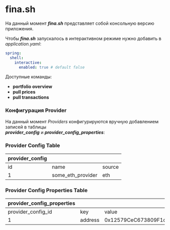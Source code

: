 # fina.sh

На данный момент _**fina.sh**_ представляет собой консольную версию приложения.  

Чтобы _**fina.sh**_ запускалось в интерактивном режиме нужно добавить в _application.yaml_:
```yaml
spring:
  shell:
    interactive:
      enabled: true # default false
```

Доступные команды:

- **portfolio overview**
- **pull prices**
- **pull transactions**

### Конфигурация Provider
На данный момент _Providers_ конфигурируются вручную добавлением записей в таблицы  
***provider_config*** и ***provider_config_properties***:  

### Provider Config Table
| provider_config |                   |        |
|-----------------|-------------------|--------|
| id              | name              | source |
| 1               | some_eth_provider | eth    |

### Provider Config Properties Table
| provider_config_properties |         |                                            |
|----------------------------|---------|--------------------------------------------|
| provider_config_id         | key     | value                                      |
| 1                          | address | 0x12579CeC673809F1c6e83eBE6eC7711882539559 |



